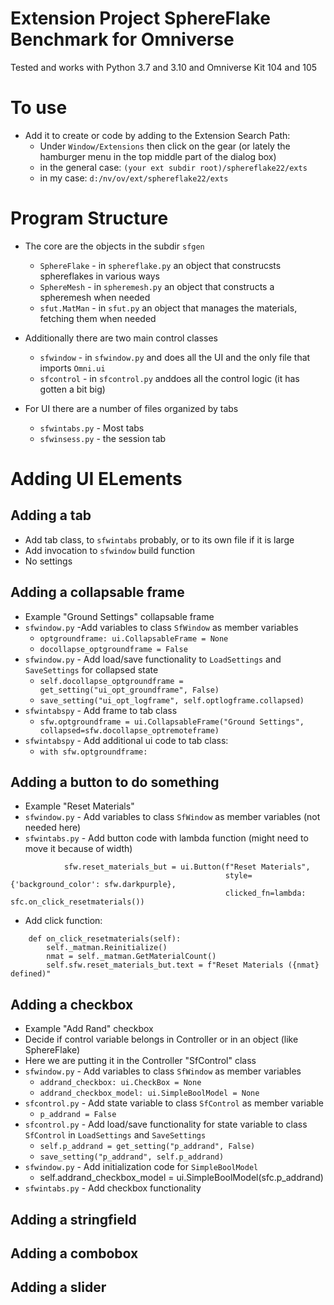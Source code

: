 # Extension Project SphereFlake Benchmark for Omniverse


Tested and works with Python 3.7 and 3.10 and Omniverse Kit 104 and 105

# To use
- Add it to create or code by adding to the Extension Search Path:  
   - Under `Window/Extensions` then click on the gear (or lately the hamburger menu in the top middle part of the dialog box)
   - in the general case: `(your ext subdir root)/sphereflake22/exts`
   - in my case: `d:/nv/ov/ext/sphereflake22/exts`

# Program Structure
- The core are the objects in the subdir `sfgen`
    - `SphereFlake` - in `sphereflake.py` an object that construcsts sphereflakes in various ways    
    - `SphereMesh` - in `spheremesh.py` an object that constructs a spheremesh when needed
    - `sfut.MatMan` - in `sfut.py` an object that manages the materials, fetching them when needed

- Additionally there are two main control classes
    - `sfwindow` - in `sfwindow.py` and does all the UI and the only file that imports `Omni.ui`
    - `sfcontrol` - in `sfcontrol.py` anddoes all the control logic (it has gotten a bit big)

- For UI there are a number of files organized by tabs
    - `sfwintabs.py` - Most tabs
    - `sfwinsess.py` - the session tab


# Adding UI ELements

## Adding a tab
   - Add tab class, to `sfwintabs` probably, or to its own file if it is large
   - Add invocation to `sfwindow` build function
   - No settings 


## Adding a collapsable frame
   - Example "Ground Settings" collapsable frame
   - `sfwindow.py` -Add variables to class `SfWindow` as member variables
       -  `optgroundframe: ui.CollapsableFrame = None`
       -  `docollapse_optgroundframe = False`
   - `sfwindow.py` - Add load/save functionality to `LoadSettings` and `SaveSettings` for collapsed state
      -   `self.docollapse_optgroundframe = get_setting("ui_opt_groundframe", False)`
      -   `save_setting("ui_opt_logframe", self.optlogframe.collapsed)`
   - `sfwintabspy` - Add frame to tab class
        - `sfw.optgroundframe = ui.CollapsableFrame("Ground Settings", collapsed=sfw.docollapse_optremoteframe)`
   -  `sfwintabspy` - Add additional ui code to tab class:
        - `with sfw.optgroundframe:`

## Adding a button to do something
   - Example "Reset Materials"
   - `sfwindow.py` - Add variables to class `SfWindow` as member variables (not needed here)
   - `sfwintabs.py` - Add button code with lambda function (might need to move it because of width)
```   
            sfw.reset_materials_but = ui.Button(f"Reset Materials",
                                                style={'background_color': sfw.darkpurple},
                                                clicked_fn=lambda: sfc.on_click_resetmaterials())
```                                          
   - Add click function:
```
    def on_click_resetmaterials(self):
        self._matman.Reinitialize()
        nmat = self._matman.GetMaterialCount()
        self.sfw.reset_materials_but.text = f"Reset Materials ({nmat} defined)"      
```   

## Adding a checkbox
   - Example "Add Rand" checkbox
   - Decide if control variable belongs in Controller or in an object (like SphereFlake)
   - Here we are putting it in the Controller "SfControl" class
   - `sfwindow.py` - Add variables to class `SfWindow` as member variables
        - `addrand_checkbox: ui.CheckBox = None`
        - `addrand_checkbox_model: ui.SimpleBoolModel = None`
   - `sfcontrol.py` - Add state variable to class `SfControl` as member variable
        - `p_addrand = False`
   - `sfcontrol.py` - Add load/save functionality for state variable to class `SfControl` in `LoadSettings` and `SaveSettings`
        - `self.p_addrand = get_setting("p_addrand", False)`
        - `save_setting("p_addrand", self.p_addrand)`
   - `sfwindow.py` - Add initialization code for `SimpleBoolModel`
        - self.addrand_checkbox_model = ui.SimpleBoolModel(sfc.p_addrand)
   - `sfwintabs.py` - Add checkbox functionality



## Adding a stringfield


## Adding a combobox


## Adding a slider

